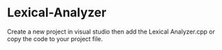 # Lexical-Analyzer

Create a new project in visual studio then add the Lexical Analyzer.cpp or copy the code to your project file.
